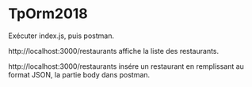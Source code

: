 # TpOrm2018


Exécuter index.js, puis postman.

http://localhost:3000/restaurants affiche la liste des restaurants.

http://localhost:3000/restaurants insére un restaurant en remplissant au format JSON, la partie body dans postman.
